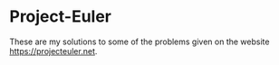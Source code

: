 # Project-Euler
These are my solutions to some of the problems given on the website https://projecteuler.net.
